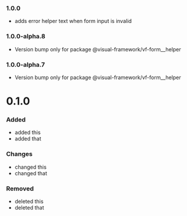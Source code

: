 ### 1.0.0

- adds error helper text when form input is invalid

### 1.0.0-alpha.8

- Version bump only for package @visual-framework/vf-form__helper

### 1.0.0-alpha.7

- Version bump only for package @visual-framework/vf-form__helper













































































































































# 0.1.0

### Added
- added this
- added that

### Changes

- changed this
- changed that

### Removed

- deleted this
- deleted that
